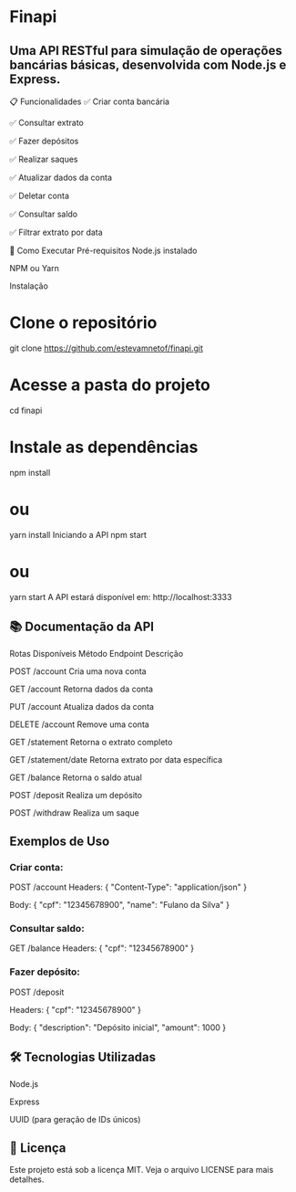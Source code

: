 # Finapi
## Uma API RESTful para simulação de operações bancárias básicas, desenvolvida com Node.js e Express.

📋 Funcionalidades
✅ Criar conta bancária

✅ Consultar extrato

✅ Fazer depósitos

✅ Realizar saques

✅ Atualizar dados da conta

✅ Deletar conta

✅ Consultar saldo

✅ Filtrar extrato por data

🚀 Como Executar
Pré-requisitos
Node.js instalado

NPM ou Yarn

Instalação
# Clone o repositório
git clone https://github.com/estevamnetof/finapi.git

# Acesse a pasta do projeto
cd finapi

# Instale as dependências
npm install
# ou
yarn install
Iniciando a API
npm start
# ou
yarn start
A API estará disponível em: http://localhost:3333

## 📚 Documentação da API
Rotas Disponíveis
Método	Endpoint	Descrição

POST	/account	Cria uma nova conta

GET	/account	Retorna dados da conta

PUT	/account	Atualiza dados da conta

DELETE	/account	Remove uma conta

GET	/statement	Retorna o extrato completo

GET	/statement/date	Retorna extrato por data específica

GET	/balance	Retorna o saldo atual

POST	/deposit	Realiza um depósito

POST	/withdraw	Realiza um saque

## Exemplos de Uso
### Criar conta:

POST /account
Headers: { "Content-Type": "application/json" }

Body: { "cpf": "12345678900", "name": "Fulano da Silva" }

### Consultar saldo:

GET /balance
Headers: { "cpf": "12345678900" }

### Fazer depósito:

POST /deposit

Headers: { "cpf": "12345678900" }

Body: { "description": "Depósito inicial", "amount": 1000 }

## 🛠 Tecnologias Utilizadas
Node.js

Express

UUID (para geração de IDs únicos)

## 📝 Licença
Este projeto está sob a licença MIT. Veja o arquivo LICENSE para mais detalhes.
